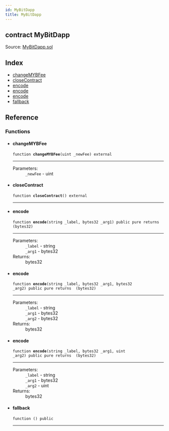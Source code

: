 ```yaml
---
id: MyBitDapp
title: MyBitDapp
---
```


<div class="contract-doc"><div class="contract"><h2 class="contract-header"><span class="contract-kind">contract</span> MyBitDapp</h2><div class="source">Source: <a href="git+https://github.com/MyBitFoundation/MyBit-Payroll.tech/blob/v1.0.0/contracts/MyBitDapp.sol" target="_blank">MyBitDapp.sol</a></div></div><div class="index"><h2>Index</h2><ul><li><a href="MyBitDapp.html#changeMYBFee">changeMYBFee</a></li><li><a href="MyBitDapp.html#closeContract">closeContract</a></li><li><a href="MyBitDapp.html#encode">encode</a></li><li><a href="MyBitDapp.html#encode">encode</a></li><li><a href="MyBitDapp.html#encode">encode</a></li><li><a href="MyBitDapp.html#">fallback</a></li></ul></div><div class="reference"><h2>Reference</h2><div class="functions"><h3>Functions</h3><ul><li><div class="item function"><span id="changeMYBFee" class="anchor-marker"></span><h4 class="name">changeMYBFee</h4><div class="body"><code class="signature">function <strong>changeMYBFee</strong><span>(uint _newFee) </span><span>external </span></code><hr/><dl><dt><span class="label-parameters">Parameters:</span></dt><dd><div><code>_newFee</code> - uint</div></dd></dl></div></div></li><li><div class="item function"><span id="closeContract" class="anchor-marker"></span><h4 class="name">closeContract</h4><div class="body"><code class="signature">function <strong>closeContract</strong><span>() </span><span>external </span></code><hr/></div></div></li><li><div class="item function"><span id="encode" class="anchor-marker"></span><h4 class="name">encode</h4><div class="body"><code class="signature">function <strong>encode</strong><span>(string _label, bytes32 _arg1) </span><span>public </span><span>pure </span><span>returns  (bytes32) </span></code><hr/><dl><dt><span class="label-parameters">Parameters:</span></dt><dd><div><code>_label</code> - string</div><div><code>_arg1</code> - bytes32</div></dd><dt><span class="label-return">Returns:</span></dt><dd>bytes32</dd></dl></div></div></li><li><div class="item function"><span id="encode" class="anchor-marker"></span><h4 class="name">encode</h4><div class="body"><code class="signature">function <strong>encode</strong><span>(string _label, bytes32 _arg1, bytes32 _arg2) </span><span>public </span><span>pure </span><span>returns  (bytes32) </span></code><hr/><dl><dt><span class="label-parameters">Parameters:</span></dt><dd><div><code>_label</code> - string</div><div><code>_arg1</code> - bytes32</div><div><code>_arg2</code> - bytes32</div></dd><dt><span class="label-return">Returns:</span></dt><dd>bytes32</dd></dl></div></div></li><li><div class="item function"><span id="encode" class="anchor-marker"></span><h4 class="name">encode</h4><div class="body"><code class="signature">function <strong>encode</strong><span>(string _label, bytes32 _arg1, uint _arg2) </span><span>public </span><span>pure </span><span>returns  (bytes32) </span></code><hr/><dl><dt><span class="label-parameters">Parameters:</span></dt><dd><div><code>_label</code> - string</div><div><code>_arg1</code> - bytes32</div><div><code>_arg2</code> - uint</div></dd><dt><span class="label-return">Returns:</span></dt><dd>bytes32</dd></dl></div></div></li><li><div class="item function"><span id="fallback" class="anchor-marker"></span><h4 class="name">fallback</h4><div class="body"><code class="signature">function <strong></strong><span>() </span><span>public </span></code><hr/></div></div></li></ul></div></div></div>
